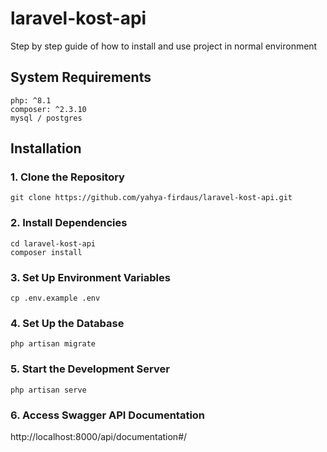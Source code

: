 # laravel-kost-api

Step by step guide of how to install and use project in normal environment

## System Requirements
```
php: ^8.1
composer: ^2.3.10
mysql / postgres
```

## Installation

### 1. Clone the Repository
```
git clone https://github.com/yahya-firdaus/laravel-kost-api.git
```

### 2. Install Dependencies
```
cd laravel-kost-api
composer install
```

### 3. Set Up Environment Variables
```
cp .env.example .env
```

### 4. Set Up the Database
```
php artisan migrate
```

### 5. Start the Development Server
```
php artisan serve
```

### 6. Access Swagger API Documentation

http://localhost:8000/api/documentation#/
